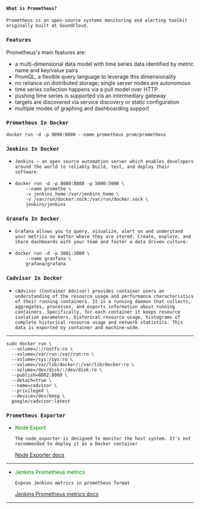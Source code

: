#### `What is Prometheus?`
    Prometheus is an open-source systems monitoring and alerting toolkit originally built at SoundCloud.

### `Features`
Prometheus's main features are:

* a multi-dimensional data model with time series data identified by metric name and key/value pairs
* PromQL, a flexible query language to leverage this dimensionality
* no reliance on distributed storage; single server nodes are autonomous
* time series collection happens via a pull model over HTTP
* pushing time series is supported via an intermediary gateway
* targets are discovered via service discovery or static configuration
* multiple modes of graphing and dashboarding support


### `Prometheus In Docker`
    docker run -d -p 9090:9090 --name prometheus prom/prometheus

### `Jenkins In Docker`

* `Jenkins – an open source automation server which enables developers around the world to reliably build, test, and deploy their software.`
  
* 
      docker run -d -p 8080:8080 -p 5000:5000 \
          --name promethe \
          -v jenkins_home:/var/jenkins_home \
          -v /var/run/docker.sock:/var/run/docker.sock \
          jenkins/jenkins

### `Granafa In Docker`
* `Grafana allows you to query, visualize, alert on and understand your metrics no matter where they are stored. Create, explore, and share dashboards with your team and foster a data driven culture:`

*  
      docker run -d -p 3001:3000 \
          --name granfana \
          grafana/grafana


### `Cadvisor In Docker`
* `cAdvisor (Container Advisor) provides container users an understanding of the resource usage and performance characteristics of their running containers. It is a running daemon that collects, aggregates, processes, and exports information about running containers. Specifically, for each container it keeps resource isolation parameters, historical resource usage, histograms of complete historical resource usage and network statistics. This data is exported by container and machine-wide.`
  
---
    sudo docker run \
      --volume=/:/rootfs:ro \
      --volume=/var/run:/var/run:ro \
      --volume=/sys:/sys:ro \
      --volume=/var/lib/docker/:/var/lib/docker:ro \
      --volume=/dev/disk/:/dev/disk:ro \
      --publish=8082:8080 \
      --detach=true \
      --name=cadvisor \
      --privileged \
      --device=/dev/kmsg \
      google/cadvisor:latest

### `Prometheus Exporter`

* <font color=Green>Node Export</font>
  
    `The node_exporter is designed to monitor the host system. It's not recommended to deploy it as a Docker container`

    [Node Exporter docs](https://github.com/prometheus/node_exporter)
---
* <font color=Green>Jenkins Prometheus metrics </font>
  
  `Expose Jenkins metrics in prometheus format`

  [Jenkins Prometheus metrics docs](https://plugins.jenkins.io/prometheus/)
---